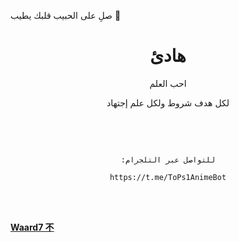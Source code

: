 

صلِ على الحبيب قلبك يطيب 💞

<div align="center">

# هادئ

احب العلم

لكل هدف شروط ولكل علم إجتهاد

<br>

<br>

```

:للتواصل عبر التلجرام

https://t.me/ToPs1AnimeBot

```

<br>

<br>

</div>

[**Waard7 不**](https://t.me/ToPs1AnimeBot)
